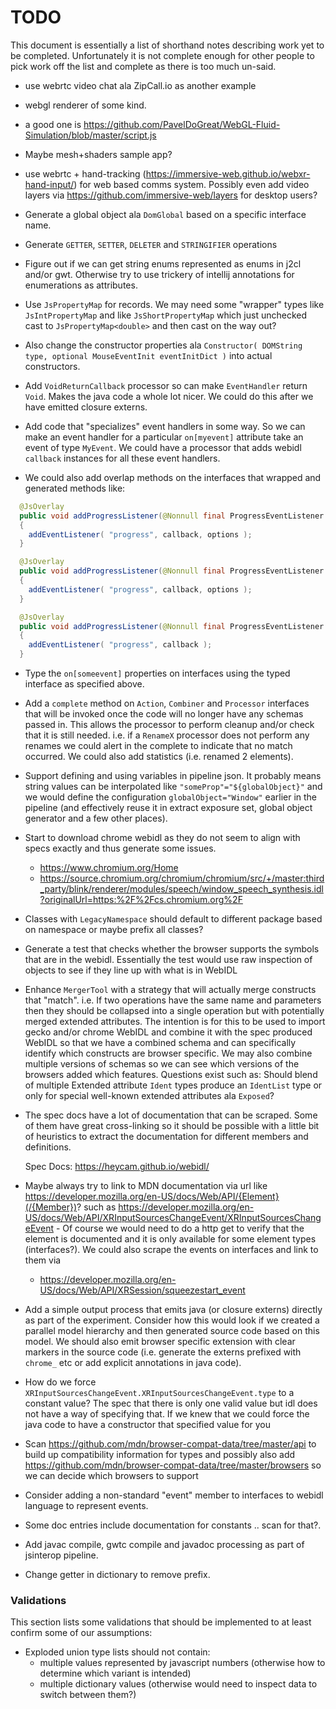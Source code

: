 # TODO

This document is essentially a list of shorthand notes describing work yet to be completed.
Unfortunately it is not complete enough for other people to pick work off the list and
complete as there is too much un-said.

* use webrtc video chat ala ZipCall.io as another example

* webgl renderer of some kind.
 - a good one is https://github.com/PavelDoGreat/WebGL-Fluid-Simulation/blob/master/script.js

* Maybe mesh+shaders sample app?

* use webrtc + hand-tracking (https://immersive-web.github.io/webxr-hand-input/) for web based comms system. Possibly even add video layers via https://github.com/immersive-web/layers for desktop users?

* Generate a global object ala `DomGlobal` based on a specific interface name.

* Generate `GETTER`, `SETTER`, `DELETER` and `STRINGIFIER` operations

* Figure out if we can get string enums represented as enums in j2cl and/or gwt. Otherwise try to use trickery of intellij annotations for enumerations as attributes.

* Use `JsPropertyMap` for records. We may need some "wrapper" types like `JsIntPropertyMap` and like `JsShortPropertyMap`
  which just unchecked cast to `JsPropertyMap<double>` and then cast on the way out?

* Also change the constructor properties ala `Constructor( DOMString type, optional MouseEventInit eventInitDict )` into actual constructors.

* Add `VoidReturnCallback` processor so can make `EventHandler` return `Void`. Makes the java
  code a whole lot nicer. We could do this after we have emitted closure externs.

* Add code that "specializes" event handlers in some way. So we can make an event handler for a
  particular `on[myevent]` attribute take an event of type `MyEvent`. We could have a processor that
  adds webidl `callback` instances for all these event handlers.

* We could also add overlap methods on the interfaces that wrapped and generated methods like:

```java
  @JsOverlay
  public void addProgressListener(@Nonnull final ProgressEventListener callback, @Nonnull AddEventListenerOptions options)
  {
    addEventListener( "progress", callback, options );
  }

  @JsOverlay
  public void addProgressListener(@Nonnull final ProgressEventListener callback, boolean options)
  {
    addEventListener( "progress", callback, options );
  }

  @JsOverlay
  public void addProgressListener(@Nonnull final ProgressEventListener callback)
  {
    addEventListener( "progress", callback );
  }

```

* Type the `on[someevent]` properties on interfaces using the typed interface as specified above.

* Add a `complete` method on `Action`, `Combiner` and `Processor` interfaces that will be invoked once the code will no longer have any schemas passed in. This allows the processor to perform cleanup and/or check that it is still needed. i.e. if a `RenameX` processor does not perform any renames we could alert in the complete to indicate that no match occurred. We could also add statistics (i.e. renamed 2 elements).

* Support defining and using variables in pipeline json. It probably means string values can be
  interpolated like `"someProp"="${globalObject}"` and we would define the configuration `globalObject="Window"`
  earlier in the pipeline (and effectively reuse it in extract exposure set, global object generator and
  a few other places).

* Start to download chrome webidl as they do not seem to align with specs exactly and thus generate some issues.
  - https://www.chromium.org/Home
  - https://source.chromium.org/chromium/chromium/src/+/master:third_party/blink/renderer/modules/speech/window_speech_synthesis.idl?originalUrl=https:%2F%2Fcs.chromium.org%2F

* Classes with `LegacyNamespace` should  default to different package based on namespace or maybe prefix all classes?

* Generate a test that checks whether the browser supports the symbols that are in the webidl. Essentially the test
  would use raw inspection of objects to see if they line up with what is in WebIDL

* Enhance `MergerTool` with a strategy that will actually merge constructs that "match". i.e. If two operations
  have the same name and parameters then they should be collapsed into a single operation but with potentially
  merged extended attributes. The intention is for this to be used to import gecko and/or chrome WebIDL and combine
  it with the spec produced WebIDL so that we have a combined schema and can specifically identify which constructs
  are browser specific. We may also combine multiple versions of schemas so we can see which versions of the browsers
  added which features. Questions exist such as: Should blend of multiple Extended attribute `Ident` types produce
  an `IdentList` type or only for special well-known extended attributes ala `Exposed`?

* The spec docs have a lot of documentation that can be scraped. Some of them have great cross-linking
  so it should be possible with a little bit of heuristics to extract the documentation for different
  members and definitions.

  Spec Docs: https://heycam.github.io/webidl/

* Maybe always try to link to MDN documentation via url like https://developer.mozilla.org/en-US/docs/Web/API/{Element}(/{Member})? such as  https://developer.mozilla.org/en-US/docs/Web/API/XRInputSourcesChangeEvent/XRInputSourcesChangeEvent - Of course we would need to do a http get to verify that the element is documented and it is only available for some element types (interfaces?). We could also scrape the events on interfaces and link to them via
  - https://developer.mozilla.org/en-US/docs/Web/API/XRSession/squeezestart_event

* Add a simple output process that emits java (or closure externs) directly as part of the experiment. Consider
  how this would look if we created a parallel model hierarchy and then generated source code based on this model.
  We should also emit browser specific extension with clear markers in the source code (i.e. generate the externs
  prefixed with `chrome_` etc or add explicit annotations in java code).

* How do we force `XRInputSourcesChangeEvent.XRInputSourcesChangeEvent.type` to a constant value? The spec that
  there is only one valid value but idl does not have a way of specifying that. If we knew that we could force
  the java code to have a constructor that specified value for you

* Scan https://github.com/mdn/browser-compat-data/tree/master/api to build up compatibility information for types
  and possibly also add https://github.com/mdn/browser-compat-data/tree/master/browsers so we can decide which
  browsers to support

* Consider adding a non-standard "event" member to interfaces to webidl language to represent events.

* Some doc entries include documentation for constants .. scan for that?.

* Add javac compile, gwtc compile and javadoc processing as part of jsinterop pipeline.

* Change getter in dictionary to remove prefix. 

### Validations

This section lists some validations that should be implemented to at least confirm some of our assumptions:

* Exploded union type lists should not contain:
  * multiple values represented by javascript numbers (otherwise how to determine which variant is intended)
  * multiple dictionary values (otherwise would need to inspect data to switch between them?)
